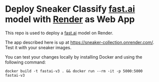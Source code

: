 # Deploy Sneaker Classify [fast.ai](https://www.fast.ai) model with [Render](https://render.com) as Web App 


This repo is used to deploy a [fast.ai](https://github.com/fastai/fastai) model on Render.

The app described here is up at https://sneaker-collection.onrender.com/. Test it with your sneaker images.

You can test your changes locally by installing Docker and using the following command:

```
docker build -t fastai-v3 . && docker run --rm -it -p 5000:5000 fastai-v3
```
